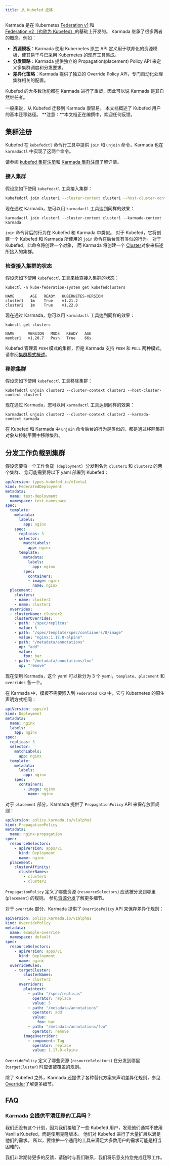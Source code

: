 ```yaml
---
title: 从 Kubefed 迁移
---
```


Karmada 是在 Kubernetes [Federation v1](https://github.com/kubernetes-retired/federation) 和
[Federation v2（也称为 Kubefed）](https://github.com/kubernetes-sigs/kubefed)的基础上开发的。
Karmada 继承了很多两者的概念。例如：

- **资源模板**：Karmada 使用 Kubernetes 原生 API 定义用于联邦化的资源模板，使其易于与已采用 Kubernetes 的现有工具集成。
- **分发策略**：Karmada 提供独立的 Propagation(placement) Policy API 来定义多集群调度和分发要求。
- **差异化策略**：Karmada 提供了独立的 Override Policy API，专门自动化处理集群相关的配置。

Kubefed 的大多数功能都在 Karmada 进行了重塑，因此可以说 Karmada 是其自然继任者。

一般来说，从 Kubefed 迁移到 Karmada 很容易。
本文档概述了 Kubefed 用户的基本迁移路径。
**注意：**本文档正在编撰中，欢迎任何反馈。

## 集群注册

Kubefed 在 `kubefedctl` 命令行工具中提供 `join` 和 `unjoin` 命令，Karmada 也在 `karmadactl` 中实现了这两个命令。

请参阅 [kubefed 集群注册](https://github.com/kubernetes-sigs/kubefed/blob/master/master/docs/cluster-registration.md)和
[Karmada 集群注册](https://karmada.io/docs/userguide/clustermanager/cluster-registration)了解详情。

### 接入集群

假设您如下使用 `kubefedctl` 工具接入集群：

```bash
kubefedctl join cluster1 --cluster-context cluster1 --host-cluster-context cluster1
```

现在通过 Karmada，您可以用 `karmadactl` 工具达到同样的效果：

```
karmadactl join cluster1 --cluster-context cluster1 --karmada-context karmada 
```

`join` 命令背后的行为在 Kubefed 和 Karmada 中类似。
对于 Kubefed，它将创建一个 Kubefed 和 Karmada 所使用的 `join` 命令在后台具有类似的行为。
对于 Kubefed，此命令将创建一个对象，
而 Karmada 将创建一个 [Cluster](https://github.com/karmada-io/karmada/blob/aa2419cb1f447d5512b2a998ec81c9013fa31586/pkg/apis/cluster/types.go#L36)对象来描述所接入的集群。

### 检查接入集群的状态

假设您如下使用 `kubefedctl` 工具来检查接入集群的状态：

```
kubectl -n kube-federation-system get kubefedclusters

NAME       AGE   READY   KUBERNETES-VERSION
cluster1   1m    True    v1.21.2
cluster2   1m    True    v1.22.0
```

现在通过 Karmada，您可以用 `karmadactl` 工具达到同样的效果：

```
kubectl get clusters

NAME      VERSION   MODE   READY   AGE
member1   v1.20.7   Push   True    66s
```

Kubefed 管理着 `PUSH` 模式的集群，但是 Karmada 支持 `PUSH` 和 `PULL` 两种模式。
请参阅[集群模式概述](https://karmada.io/docs/userguide/clustermanager/cluster-registration)。

### 移除集群

假设您如下使用 `kubefedctl` 工具移除集群：

```
kubefedctl unjoin cluster2 --cluster-context cluster2 --host-cluster-context cluster1
```

现在通过 Karmada，您可以用 `karmadactl` 工具达到同样的效果：

```
karmadactl unjoin cluster2 --cluster-context cluster2 --karmada-context karmada 
```

在 Kubefed 和 Karmada 中 `unjoin` 命令后台的行为是类似的，都是通过移除集群对象从控制平面中移除集群。

## 分发工作负载到集群

假设您要将一个工作负载（`deployment`）分发到名为 `cluster1` 和 `cluster2` 的两个集群、
您可能需要将以下 yaml 部署到 Kubefed：

```yaml
apiVersion: types.kubefed.io/v1beta1
kind: FederatedDeployment
metadata:
  name: test-deployment
  namespace: test-namespace
spec:
  template:
    metadata:
      labels:
        app: nginx
    spec:
      replicas: 3
      selector:
        matchLabels:
          app: nginx
      template:
        metadata:
          labels:
            app: nginx
        spec:
          containers:
          - image: nginx
            name: nginx
  placement:
    clusters:
    - name: cluster2
    - name: cluster1
  overrides:
  - clusterName: cluster2
    clusterOverrides:
    - path: "/spec/replicas"
      value: 5
    - path: "/spec/template/spec/containers/0/image"
      value: "nginx:1.17.0-alpine"
    - path: "/metadata/annotations"
      op: "add"
      value:
        foo: bar
    - path: "/metadata/annotations/foo"
      op: "remove"
```

现在使用 Karmada，这个 yaml 可以拆分为 3 个 yaml，`template`、`placement` 和 `overrides` 各一个。

在 Karmada 中，模板不需要嵌入到 `Federated CRD` 中，它与 Kubernetes 的原生声明方式相同：

```yaml
apiVersion: apps/v1
kind: Deployment
metadata:
  name: nginx
  labels:
    app: nginx
spec:
  replicas: 3
  selector:
    matchLabels:
      app: nginx
  template:
    metadata:
      labels:
        app: nginx
    spec:
      containers:
        - image: nginx
          name: nginx
```

对于 `placement` 部分，Karmada 提供了 `PropagationPolicy` API 来保存放置规则：

```yaml
apiVersion: policy.karmada.io/v1alpha1
kind: PropagationPolicy
metadata:
  name: nginx-propagation
spec:
  resourceSelectors:
    - apiVersion: apps/v1
      kind: Deployment
      name: nginx
  placement:
    clusterAffinity:
      clusterNames:
        - cluster1
        - cluster2
```

`PropagationPolicy` 定义了哪些资源 (`resourceSelectors`) 应该被分发到哪里 (`placement`) 的规则。
参见[资源分发](https://karmada.io/docs/userguide/scheduling/resource-propagating)了解更多细节。

对于 `override` 部分，Karmada 提供了 `OverridePolicy` API 来保存差异化规则：

```yaml
apiVersion: policy.karmada.io/v1alpha1
kind: OverridePolicy
metadata:
  name: example-override
  namespace: default
spec:
  resourceSelectors:
    - apiVersion: apps/v1
      kind: Deployment
      name: nginx
  overrideRules:
    - targetCluster:
        clusterNames:
          - cluster2
      overriders:
        plaintext:
          - path: "/spec/replicas"
            operator: replace
            value: 5
          - path: "/metadata/annotations"
            operator: add
            value:
              foo: bar
          - path: "/metadata/annotations/foo"
            operator: remove
        imageOverrider:
          - component: Tag
            operator: replace
            value: 1.17.0-alpine
```

`OverridePolicy` 定义了哪些资源 (`resourceSelectors`) 在分发到哪里 (`targetCluster`) 时应该被覆盖的规则。

除了 Kubefed 之外，Karmada 还提供了各种替代方案来声明差异化规则，参见
[Overrider](https://karmada.io/docs/userguide/scheduling/override-policy#overriders)了解更多细节。

## FAQ

### Karmada 会提供平滑迁移的工具吗？

我们还没有这个计划，因为我们接触了一些 Kubefed 用户，发现他们通常不使用 Vanilla Kubefed，而是使用克隆版本。
他们对 Kubefed 进行了大量扩展以满足他们的需求。
所以，要维护一个通用的工具来满足大多数用户的需求可能是相当困难的。

我们非常期待更多的反馈，请随时与我们联系，我们将乐意支持您完成迁移工作。
